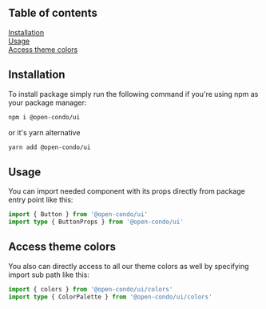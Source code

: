## Table of contents
[Installation](#installation)\
[Usage](#usage)\
[Access theme colors](#access-theme-colors)

## Installation
To install package simply run the following command if you're using npm as your package manager:
```bash
npm i @open-condo/ui
```
or it's yarn alternative
```bash
yarn add @open-condo/ui
```

## Usage
You can import needed component with its props directly from package entry point like this:
```typescript
import { Button } from '@open-condo/ui'
import type { ButtonProps } from '@open-condo/ui'
```

## Access theme colors
You also can directly access to all our theme colors as well
by specifying import sub path like this:
```typescript
import { colors } from '@open-condo/ui/colors'
import type { ColorPalette } from '@open-condo/ui/colors'
```
